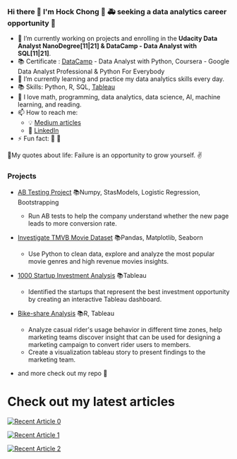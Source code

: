 ### Hi there 👋 I'm Hock Chong :crossed_fingers: 🚑 seeking a data analytics career opportunity  🚒


- 🔭 I’m currently working on projects and enrolling in the **Udacity Data Analyst NanoDegree[11|21] & DataCamp - Data Analyst with SQL[11|21]**.
- 📚 Certificate : [DataCamp](https://www.datacamp.com/profile/ganhockchong) - Data Analyst with Python, Coursera - Google Data Analyst Professional & Python For Everybody 
- 🌱 I’m currently learning and practice my data analytics skills every day.
- 📚 Skills: Python, R, SQL, [Tableau](https://public.tableau.com/app/profile/hockchong)
- :compass: I love math, programming, data analytics, data science, AI, machine learning, and reading.
- 📫 How to reach me: 
  - :bulb: [Medium articles](https://medium.com/@HockChong)
  - :office: [LinkedIn](https://https://www.linkedin.com/in/hockchong/)
- ⚡ Fun fact: 🧘 :basketball:

💪My quotes about life: Failure is an opportunity to grow yourself. ✌️

### Projects

- [AB Testing Project](https://github.com/HockChong/Udacity-Data-Analyst-NanoDegree/tree/main/Project%20%233%20Analyze%20AB%20Test%20Results) 📚Numpy, StasModels, Logistic Regression, Bootstrapping
  - Run AB tests to help the company understand whether the new page leads to more conversion rate.
 
- [Investigate TMVB Movie Dataset](https://github.com/HockChong/Udacity-Data-Analyst-NanoDegree/tree/main/Project%20%232%20TMDb%20Movie%20Analysis) 📚Pandas, Matplotlib, Seaborn
  - Use Python to clean data, explore and analyze the most popular movie genres and high revenue movies insights.
 
- [1000 Startup Investment Analysis](https://github.com/HockChong/1000-Startup-Investment-Analysis)  📚Tableau
  - Identified the startups that represent the best investment opportunity by creating an interactive Tableau dashboard.

- [Bike-share Analysis](https://github.com/HockChong/Google-Data-Analytics-Capstone-Project-Cyclistic-bike-share-analysis) 📚R, Tableau						
  - Analyze casual rider's usage behavior in different time zones, help marketing teams discover insight that can be used for designing a marketing campaign to convert rider    users to members.
  - Create a visualization tableau story to present findings to the marketing team.

- and more check out my repo 🤞


# Check out my latest articles
<a target="_blank" href="https://github-readme-medium-recent-article.vercel.app/medium/@HockChong/0"><img src="https://github-readme-medium-recent-article.vercel.app/medium/@HockChong/0" alt="Recent Article 0">

<a target="_blank" href="https://github-readme-medium-recent-article.vercel.app/medium/@HockChong/1"><img src="https://github-readme-medium-recent-article.vercel.app/medium/@HockChong/1" alt="Recent Article 1">
  
<a target="_blank" href="https://github-readme-medium-recent-article.vercel.app/medium/@HockChong/2"><img src="https://github-readme-medium-recent-article.vercel.app/medium/@HockChong/2" alt="Recent Article 2">

